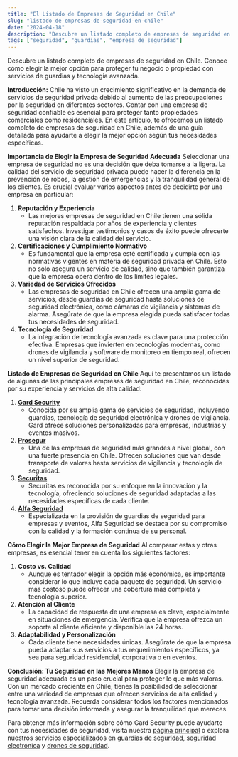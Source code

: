 ```yaml
---
title: "El Listado de Empresas de Seguridad en Chile"
slug: "listado-de-empresas-de-seguridad-en-chile"
date: "2024-04-18"
description: "Descubre un listado completo de empresas de seguridad en Chile. Conoce cómo elegir la mejor opción para proteger tu negocio o propiedad con servicios de guardia..."
tags: ["seguridad", "guardias", "empresa de seguridad"]
---
```



<p>Descubre un listado completo de empresas de seguridad en Chile. Conoce cómo elegir la mejor opción para proteger tu negocio o propiedad con servicios de guardias y tecnología avanzada.</p>



<p><strong>Introducción:</strong> Chile ha visto un crecimiento significativo en la demanda de servicios de seguridad privada debido al aumento de las preocupaciones por la seguridad en diferentes sectores. Contar con una empresa de seguridad confiable es esencial para proteger tanto propiedades comerciales como residenciales. En este artículo, te ofrecemos un listado completo de empresas de seguridad en Chile, además de una guía detallada para ayudarte a elegir la mejor opción según tus necesidades específicas.</p>



<p><strong>Importancia de Elegir la Empresa de Seguridad Adecuada</strong> Seleccionar una empresa de seguridad no es una decisión que deba tomarse a la ligera. La calidad del servicio de seguridad privada puede hacer la diferencia en la prevención de robos, la gestión de emergencias y la tranquilidad general de los clientes. Es crucial evaluar varios aspectos antes de decidirte por una empresa en particular:</p>



<ol class="wp-block-list">
<li><strong>Reputación y Experiencia</strong>
<ul class="wp-block-list">
<li>Las mejores empresas de seguridad en Chile tienen una sólida reputación respaldada por años de experiencia y clientes satisfechos. Investigar testimonios y casos de éxito puede ofrecerte una visión clara de la calidad del servicio.</li>
</ul>
</li>



<li><strong>Certificaciones y Cumplimiento Normativo</strong>
<ul class="wp-block-list">
<li>Es fundamental que la empresa esté certificada y cumpla con las normativas vigentes en materia de seguridad privada en Chile. Esto no solo asegura un servicio de calidad, sino que también garantiza que la empresa opera dentro de los límites legales.</li>
</ul>
</li>



<li><strong>Variedad de Servicios Ofrecidos</strong>
<ul class="wp-block-list">
<li>Las empresas de seguridad en Chile ofrecen una amplia gama de servicios, desde guardias de seguridad hasta soluciones de seguridad electrónica, como cámaras de vigilancia y sistemas de alarma. Asegúrate de que la empresa elegida pueda satisfacer todas tus necesidades de seguridad.</li>
</ul>
</li>



<li><strong>Tecnología de Seguridad</strong>
<ul class="wp-block-list">
<li>La integración de tecnología avanzada es clave para una protección efectiva. Empresas que invierten en tecnologías modernas, como drones de vigilancia y software de monitoreo en tiempo real, ofrecen un nivel superior de seguridad.</li>
</ul>
</li>
</ol>



<p><strong>Listado de Empresas de Seguridad en Chile</strong> Aquí te presentamos un listado de algunas de las principales empresas de seguridad en Chile, reconocidas por su experiencia y servicios de alta calidad:</p>



<ol class="wp-block-list">
<li><strong><a href="https://gard.cl">Gard Security</a></strong>
<ul class="wp-block-list">
<li>Conocida por su amplia gama de servicios de seguridad, incluyendo guardias, tecnología de seguridad electrónica y drones de vigilancia. Gard ofrece soluciones personalizadas para empresas, industrias y eventos masivos.</li>
</ul>
</li>



<li><strong><a href="https://alarmas.prosegur.cl/Landings/SEM/Alarmas-hogar-brand_terms2">Prosegur</a></strong>
<ul class="wp-block-list">
<li>Una de las empresas de seguridad más grandes a nivel global, con una fuerte presencia en Chile. Ofrecen soluciones que van desde transporte de valores hasta servicios de vigilancia y tecnología de seguridad.</li>
</ul>
</li>



<li><strong><a href="https://www.securitasdirect.es/">Securitas</a></strong>
<ul class="wp-block-list">
<li>Securitas es reconocida por su enfoque en la innovación y la tecnología, ofreciendo soluciones de seguridad adaptadas a las necesidades específicas de cada cliente.</li>
</ul>
</li>



<li><strong><a href="https://www.alfaseguridad.cl/">Alfa Seguridad</a></strong>
<ul class="wp-block-list">
<li>Especializada en la provisión de guardias de seguridad para empresas y eventos, Alfa Seguridad se destaca por su compromiso con la calidad y la formación continua de su personal.</li>
</ul>
</li>
</ol>



<p><strong>Cómo Elegir la Mejor Empresa de Seguridad</strong> Al comparar estas y otras empresas, es esencial tener en cuenta los siguientes factores:</p>



<ol class="wp-block-list">
<li><strong>Costo vs. Calidad</strong>
<ul class="wp-block-list">
<li>Aunque es tentador elegir la opción más económica, es importante considerar lo que incluye cada paquete de seguridad. Un servicio más costoso puede ofrecer una cobertura más completa y tecnología superior.</li>
</ul>
</li>



<li><strong>Atención al Cliente</strong>
<ul class="wp-block-list">
<li>La capacidad de respuesta de una empresa es clave, especialmente en situaciones de emergencia. Verifica que la empresa ofrezca un soporte al cliente eficiente y disponible las 24 horas.</li>
</ul>
</li>



<li><strong>Adaptabilidad y Personalización</strong>
<ul class="wp-block-list">
<li>Cada cliente tiene necesidades únicas. Asegúrate de que la empresa pueda adaptar sus servicios a tus requerimientos específicos, ya sea para seguridad residencial, corporativa o en eventos.</li>
</ul>
</li>
</ol>



<p><strong>Conclusión: Tu Seguridad en las Mejores Manos</strong> Elegir la empresa de seguridad adecuada es un paso crucial para proteger lo que más valoras. Con un mercado creciente en Chile, tienes la posibilidad de seleccionar entre una variedad de empresas que ofrecen servicios de alta calidad y tecnología avanzada. Recuerda considerar todos los factores mencionados para tomar una decisión informada y asegurar la tranquilidad que mereces.</p>



<p>Para obtener más información sobre cómo Gard Security puede ayudarte con tus necesidades de seguridad, visita nuestra <a href="https://gard.cl">página principal</a> o explora nuestros servicios especializados en <a href="https://gard.cl/guardias-de-seguridad-privada-para-empresas/">guardias de seguridad</a>, <a href="https://gard.cl/seguridad-electronica/">seguridad electrónica</a> y <a href="https://gard.cl/drones-de-seguridad-para-empresas-e-industrias/">drones de seguridad</a>.</p>
